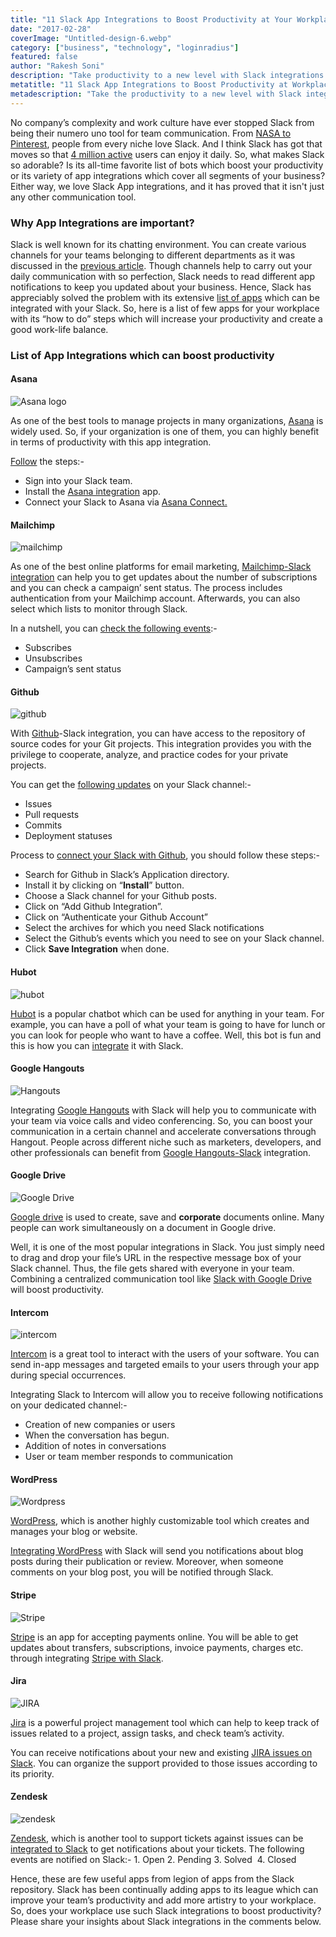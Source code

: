 ```yaml
---
title: "11 Slack App Integrations to Boost Productivity at Your Workplace"
date: "2017-02-28"
coverImage: "Untitled-design-6.webp"
category: ["business", "technology", "loginradius"]
featured: false 
author: "Rakesh Soni"
description: "Take productivity to a new level with Slack integrations. Check out the best Slack app integrations available for you."
metatitle: "11 Slack App Integrations to Boost Productivity at Workplace"
metadescription: "Take the productivity to a new level with Slack integrations. Check out the best Slack app integrations available for you."
---
```



No company’s complexity and work culture have ever stopped Slack from being their numero uno tool for team communication. From [NASA to Pinterest](https://slack.com/customers), people from every niche love Slack. And I think Slack has got that moves so that [4 million active](http://expandedramblings.com/index.php/slack-statistics/) users can enjoy it daily. So, what makes Slack so adorable? Is its all-time favorite list of bots which boost your productivity or its variety of app integrations which cover all segments of your business? Either way, we love Slack App integrations, and it has proved that it isn't just any other communication tool.

### **Why App Integrations are important?**

Slack is well known for its chatting environment. You can create various channels for your teams belonging to different departments as it was discussed in the [previous article](https://www.loginradius.com/blog/fuel/2017/02/how-to-be-a-pro-at-slack-in-6-simple-steps/). Though channels help to carry out your daily communication with so perfection, Slack needs to read different app notifications to keep you updated about your business. Hence, Slack has appreciably solved the problem with its extensive [list of apps](https://slack.com/apps) which can be integrated with your Slack. So, here is a list of few apps for your workplace with its “how to do” steps which will increase your productivity and create a good work-life balance.

### **List of App Integrations which can boost productivity**

#### **Asana**

![Asana logo](      Asana_logo_new.webp?ver=1553881376)

As one of the best tools to manage projects in many organizations, [Asana](https://asana.com/customers/) is widely used. So, if your organization is one of them, you can highly benefit in terms of productivity with this app integration.

[Follow](https://asana.com/guide/help/api/slack) the steps:-

- Sign into your Slack team.
- Install the [Asana integration](https://slack.com/apps/A0F81FK1C-asana) app.
- Connect your Slack to Asana via [Asana Connect.](https://asana.com/guide/help/api/api#gl-connect)

#### **Mailchimp**

![mailchimp](      mailchimp.webp?ver=1553881376)

As one of the best online platforms for email marketing, [Mailchimp-Slack integration](https://slack.com/apps/new/A0F82E726-mailchimp) can help you to get updates about the number of subscriptions and you can check a campaign’ sent status. The process includes authentication from your Mailchimp account. Afterwards, you can also select which lists to monitor through Slack.

In a nutshell, you can [check the following events](https://connect.mailchimp.com/integrations/slack):-

- Subscribes
- Unsubscribes
- Campaign’s sent status

#### **Github**

![github](      github.webp?ver=1553881376)

With [Github](https://github.com/)\-Slack integration, you can have access to the repository of source codes for your Git projects. This integration provides you with the privilege to cooperate, analyze, and practice codes for your private projects.

You can get the [following updates](https://get.slack.help/hc/en-us/articles/232289568-Use-GitHub-with-Slack) on your Slack channel:-

- Issues
- Pull requests
- Commits
- Deployment statuses

Process to [connect your Slack with Github](https://get.slack.help/hc/en-us/articles/232289568-Use-GitHub-with-Slack), you should follow these steps:-

- Search for Github in Slack’s Application directory.
- Install it by clicking on “**Install**” button.
- Choose a Slack channel for your Github posts.
- Click on “Add Github Integration”.
- Click on “Authenticate your Github Account”
- Select the archives for which you need Slack notifications
- Select the Github’s events which you need to see on your Slack channel.
- Click **Save Integration** when done.

#### **Hubot**

![hubot](      hubot.webp?ver=1553881376)

[Hubot](https://hubot.github.com/) is a popular chatbot which can be used for anything in your team. For example, you can have a poll of what your team is going to have for lunch or you can look for people who want to have a coffee. Well, this bot is fun and this is how you can [integrate](https://slack.com/apps/A0F7XDU93-hubot) it with Slack.

#### **Google Hangouts**

![Hangouts](      Hangouts_Icon.webp?ver=1553881376)

Integrating [Google Hangouts](https://hangouts.google.com/?hl=en&authuser=0) with Slack will help you to communicate with your team via voice calls and video conferencing. So, you can boost your communication in a certain channel and accelerate conversations through Hangout. People across different niche such as marketers, developers, and other professionals can benefit from [Google Hangouts-Slack](https://slack.com/apps/new/A0F7YS351-google-hangouts) integration.

#### **Google Drive**

![Google Drive](      2000px-Logo_of_Google_Drive.webp.webp?ver=1553881376)

[Google drive](https://drive.google.com/) is used to create, save and **corporate** documents online. Many people can work simultaneously on a document in Google drive.

Well, it is one of the most popular integrations in Slack. You just simply need to drag and drop your file’s URL in the respective message box of your Slack channel. Thus, the file gets shared with everyone in your team. Combining a centralized communication tool like [Slack with Google Drive](https://slack.com/apps/manage) will boost productivity.

#### **Intercom**

![intercom](      intercom.webp?ver=1553881376)

[Intercom](https://www.intercom.com/) is a great tool to interact with the users of your software. You can send in-app messages and targeted emails to your users through your app during special occurrences.

Integrating Slack to Intercom will allow you to receive following notifications on your dedicated channel:-

- Creation of new companies or users
- When the conversation has begun.
- Addition of notes in conversations
- User or team member responds to communication

#### **WordPress**

![Wordpress](      Wordpress-logo-hoz-rgb.webp?ver=1553881376)

[WordPress](https://wordpress.com/), which is another highly customizable tool which creates and manages your blog or website.

[Integrating WordPress](http://www.wpbeginner.com/plugins/how-to-integrate-slack-with-wordpress/) with Slack will send you notifications about blog posts during their publication or review. Moreover, when someone comments on your blog post, you will be notified through Slack.

#### **Stripe**

![Stripe ](      Stripe_logo_revised_2014.webp?ver=1553881376)

[Stripe](https://stripe.com/) is an app for accepting payments online. You will be able to get updates about transfers, subscriptions, invoice payments, charges etc. through integrating [Stripe with Slack](https://slack.com/apps/new/A0F81FNVC-stripe).

#### **Jira**

![JIRA](      JIRA.webp?ver=1553881376)

[Jira](https://www.atlassian.com/software/jira) is a powerful project management tool which can help to keep track of issues related to a project, assign tasks, and check team’s activity.

You can receive notifications about your new and existing [JIRA issues on Slack](https://slack.com/apps/A0F7YS3MZ-jira). You can organize the support provided to those issues according to its priority.

#### **Zendesk**

![zendesk](      zendesk-300x300.webp?ver=1553881376)

[Zendesk](https://www.zendesk.com/), which is another tool to support tickets against issues can be [integrated to Slack](https://slack.com/apps/new/A0F81FPJS-zendesk) to get notifications about your tickets. The following events are notified on Slack:- 1\. Open 2\. Pending 3\. Solved  4. Closed

Hence, these are few useful apps from legion of apps from the Slack repository. Slack has been continually adding apps to its league which can improve your team’s productivity and add more artistry to your workplace. So, does your workplace use such Slack integrations to boost productivity? Please share your insights about Slack integrations in the comments below.
